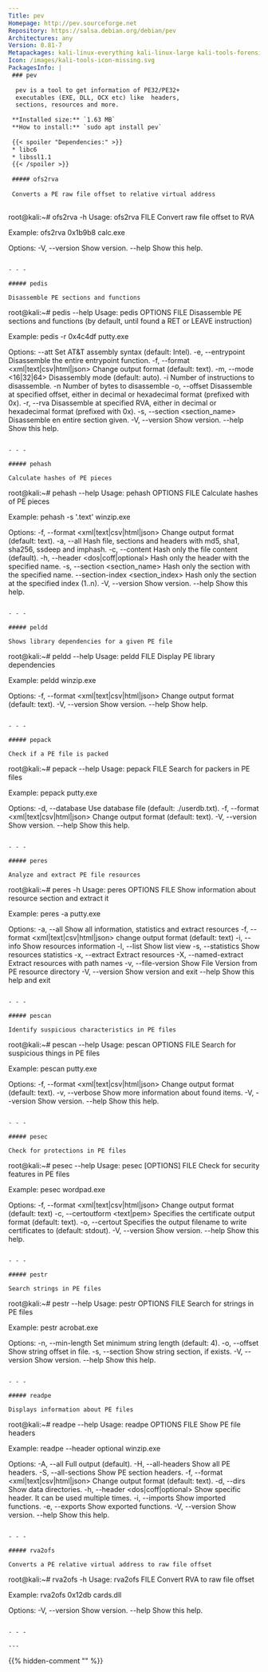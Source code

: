 ```yaml
---
Title: pev
Homepage: http://pev.sourceforge.net
Repository: https://salsa.debian.org/debian/pev
Architectures: any
Version: 0.81-7
Metapackages: kali-linux-everything kali-linux-large kali-tools-forensics 
Icon: /images/kali-tools-icon-missing.svg
PackagesInfo: |
 ### pev
 
  pev is a tool to get information of PE32/PE32+
  executables (EXE, DLL, OCX etc) like  headers,
  sections, resources and more.
 
 **Installed size:** `1.63 MB`  
 **How to install:** `sudo apt install pev`  
 
 {{< spoiler "Dependencies:" >}}
 * libc6 
 * libssl1.1 
 {{< /spoiler >}}
 
 ##### ofs2rva
 
 Converts a PE raw file offset to relative virtual address
 
 ```
 root@kali:~# ofs2rva -h
 Usage: ofs2rva <offset> FILE
 Convert raw file offset to RVA
 
 Example: ofs2rva 0x1b9b8 calc.exe
 
 Options:
  -V, --version                          Show version.
  --help                                 Show this help.
 ```
 
 - - -
 
 ##### pedis
 
 Disassemble PE sections and functions
 
 ```
 root@kali:~# pedis --help
 Usage: pedis OPTIONS FILE
 Disassemble PE sections and functions (by default, until found a RET or LEAVE instruction)
 
 Example: pedis -r 0x4c4df putty.exe
 
 Options:
  --att                                  Set AT&T assembly syntax (default: Intel).
  -e, --entrypoint                       Disassemble the entire entrypoint function.
  -f, --format <xml|text|csv|html|json>  Change output format (default: text).
  -m, --mode <16|32|64>                  Disassembly mode (default: auto).
  -i <number>                            Number of instructions to disassemble.
  -n <number>                            Number of bytes to disassemble
  -o, --offset <offset>                  Disassemble at specified offset, either in decimal or hexadecimal format (prefixed with 0x).
  -r, --rva <rva>                        Disassemble at specified RVA, either in decimal or hexadecimal format (prefixed with 0x).
  -s, --section <section_name>           Disassemble en entire section given.
  -V, --version                          Show version.
  --help                                 Show this help.
 ```
 
 - - -
 
 ##### pehash
 
 Calculate hashes of PE pieces
 
 ```
 root@kali:~# pehash --help
 Usage: pehash OPTIONS FILE
 Calculate hashes of PE pieces
 
 Example: pehash -s '.text' winzip.exe
 
 Options:
  -f, --format <xml|text|csv|html|json> Change output format (default: text).
  -a, --all                             Hash file, sections and headers with md5, sha1, sha256, ssdeep and imphash.
  -c, --content                         Hash only the file content (default).
  -h, --header <dos|coff|optional>      Hash only the header with the specified name.
  -s, --section <section_name>          Hash only the section with the specified name.
  --section-index <section_index>       Hash only the section at the specified index (1..n).
  -V, --version                         Show version.
  --help                                Show this help.
 ```
 
 - - -
 
 ##### peldd
 
 Shows library dependencies for a given PE file
 
 ```
 root@kali:~# peldd --help
 Usage: peldd FILE
 Display PE library dependencies
 
 Example: peldd winzip.exe
 
 Options:
  -f, --format <xml|text|csv|html|json>  Change output format (default: text).
  -V, --version                          Show version.
  --help                                 Show help.
 ```
 
 - - -
 
 ##### pepack
 
 Check if a PE file is packed
 
 ```
 root@kali:~# pepack --help
 Usage: pepack FILE
 Search for packers in PE files
 
 Example: pepack putty.exe
 
 Options:
  -d, --database <file>                  Use database file (default: ./userdb.txt).
  -f, --format <xml|text|csv|html|json>  Change output format (default: text).
  -V, --version                          Show version.
  --help                                 Show this help.
 ```
 
 - - -
 
 ##### peres
 
 Analyze and extract PE file resources
 
 ```
 root@kali:~# peres -h
 Usage: peres OPTIONS FILE
 Show information about resource section and extract it
 
 Example: peres -a putty.exe
 
 Options:
  -a, --all                              Show all information, statistics and extract resources
  -f, --format <xml|text|csv|html|json>  change output format (default: text)
  -i, --info                             Show resources information
  -l, --list                             Show list view
  -s, --statistics                       Show resources statistics
  -x, --extract                          Extract resources
  -X, --named-extract                    Extract resources with path names
  -v, --file-version                     Show File Version from PE resource directory
  -V, --version                          Show version and exit
  --help                                 Show this help and exit
 ```
 
 - - -
 
 ##### pescan
 
 Identify suspicious characteristics in PE files
 
 ```
 root@kali:~# pescan --help
 Usage: pescan OPTIONS FILE
 Search for suspicious things in PE files
 
 Example: pescan putty.exe
 
 Options:
  -f, --format <xml|text|csv|html|json>  Change output format (default: text).
  -v, --verbose                          Show more information about found items.
  -V, --version                          Show version.
  --help                                 Show this help.
 ```
 
 - - -
 
 ##### pesec
 
 Check for protections in PE files
 
 ```
 root@kali:~# pesec --help
 Usage: pesec [OPTIONS] FILE
 Check for security features in PE files
 
 Example: pesec wordpad.exe
 
 Options:
  -f, --format <xml|text|csv|html|json>  Change output format (default: text)
  -c, --certoutform <text|pem>           Specifies the certificate output format (default: text).
  -o, --certout <filename>               Specifies the output filename to write certificates to (default: stdout).
  -V, --version                          Show version.
  --help                                 Show this help.
 ```
 
 - - -
 
 ##### pestr
 
 Search strings in PE files
 
 ```
 root@kali:~# pestr --help
 Usage: pestr OPTIONS FILE
 Search for strings in PE files
 
 Example: pestr acrobat.exe
 
 Options:
  -n, --min-length                       Set minimum string length (default: 4).
  -o, --offset                           Show string offset in file.
  -s, --section                          Show string section, if exists.
  -V, --version                          Show version.
  --help                                 Show this help.
 ```
 
 - - -
 
 ##### readpe
 
 Displays information about PE files
 
 ```
 root@kali:~# readpe --help
 Usage: readpe OPTIONS FILE
 Show PE file headers
 
 Example: readpe --header optional winzip.exe
 
 Options:
  -A, --all                              Full output (default).
  -H, --all-headers                      Show all PE headers.
  -S, --all-sections                     Show PE section headers.
  -f, --format <xml|text|csv|html|json>  Change output format (default: text).
  -d, --dirs                             Show data directories.
  -h, --header <dos|coff|optional>       Show specific header. It can be used multiple times.
  -i, --imports                          Show imported functions.
  -e, --exports                          Show exported functions.
  -V, --version                          Show version.
  --help                                 Show this help.
 ```
 
 - - -
 
 ##### rva2ofs
 
 Converts a PE relative virtual address to raw file offset
 
 ```
 root@kali:~# rva2ofs -h
 Usage: rva2ofs <rva> FILE
 Convert RVA to raw file offset
 
 Example: rva2ofs 0x12db cards.dll
 
 Options:
  -V, --version                          Show version.
  --help                                 Show this help.
 ```
 
 - - -
 
---
```

{{% hidden-comment "<!--Do not edit anything above this line-->" %}}
